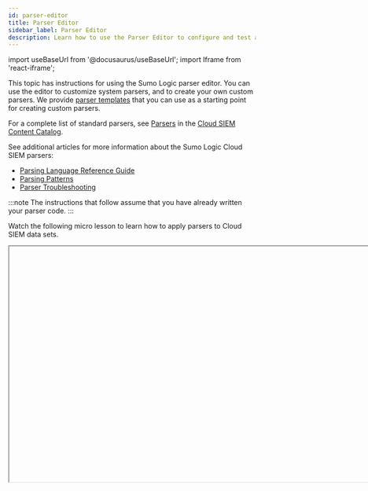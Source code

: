 ```yaml
---
id: parser-editor
title: Parser Editor
sidebar_label: Parser Editor
description: Learn how to use the Parser Editor to configure and test a custom parser.
---
```


import useBaseUrl from '@docusaurus/useBaseUrl';
import Iframe from 'react-iframe';

This topic has instructions for using the Sumo Logic parser editor. You can use the editor to customize system parsers, and to create your own custom parsers. We provide [parser templates](#parser-templates) that you can use as a starting point for creating custom parsers.

For a complete list of standard parsers, see [Parsers](https://github.com/SumoLogic/cloud-siem-content-catalog/blob/master/parsers/README.md) in the [Cloud SIEM Content Catalog](https://github.com/SumoLogic/cloud-siem-content-catalog/blob/master/README.md).

See additional articles for more information about the Sumo Logic Cloud SIEM parsers:
* [Parsing Language Reference Guide](/docs/cse/schema/parsing-language-reference-guide)
* [Parsing Patterns](/docs/cse/schema/parsing-patterns)
* [Parser Troubleshooting](/docs/cse/schema/parser-troubleshooting-tips)

:::note
The instructions that follow assume that you have already written your parser code.
:::

Watch the following micro lesson to learn how to apply parsers to Cloud SIEM data sets.

<Iframe url="https://www.youtube.com/embed/CVaoD96Mhok?rel=0"
     width="854px"
     height="480px"
     id="myId"
     className="video-container"
     display="initial"
     position="relative"
     allow="accelerometer; autoplay=1; clipboard-write; encrypted-media; gyroscope; picture-in-picture"
     allowfullscreen
     />

## Check parser code for mapping hints

Your parser code must contain statements that tell Cloud SIEM what log mapping to use when creating Records from the field dictionary the parser creates for log messages. 

Make sure your parser code includes `MAPPER` statements that specify the vendor, product, and the event ID that the log messages to be parsed contain, and a `FORMAT` statement that defines the message format.

* `MAPPER:vendor`—Use this statement to identify the vendor that supplies the product. For example: `MAPPER:vendor = AWS`.   
* `MAPPER:product`—Use this statement to identify the product whose logs will be parsed by your parser. For example: `MAPPER:product = CloudTrail`.   
* `MAPPER:event_id`—Use this statement to specify the event ID to assign to parsed events. For some log messages this is a constant, for example, for a Windows Event: `MAPPER:event_id = Security-4624`. In other cases, you may need to form the event ID from fields contained in log messages. In that case, you can define an event ID pattern. For example: `MAPPER:event_id = {{eventType}}-{{eventName}}`.
* `FORMAT`—Use this statement to specify the format of the log messages to be parsed. For example: `FORMAT = JSON`.

## Configure and test a custom parser

1. [**Classic UI**](/docs/get-started/sumo-logic-ui/). In the main Sumo Logic menu, select **Manage Data > Logs > Parsers**. <br/>[**New UI**](/docs/get-started/sumo-logic-ui-new/). In the top menu select **Configuration**, and then under **Logs** select **Parsers**. You can also click the **Go To...** menu at the top of the screen and select **Parsers**. <br/><img src={useBaseUrl('img/cse/add-button.png')} alt="Add button" width="800"/>
1. Navigate to the folder where you’d like to create the parser. If you want to create a new folder, click **Add** and select **New Folder**.  You don’t have to organize your parsers in folders, but it's easier to manage them if you do.
1. Click **Add** and select **New Parser** to display the **Create Parser** page.<br/><img src={useBaseUrl('img/cse/create-parser-annotated.png')} alt="Create parser" width="800"/>
1. **Name**. Enter a distinctive name for the parser. Typically the parser name indicates the product or service whose messages it will parse.
1. **Description**. (Optional) Describe the parser.
1. **Parser Configuration**. Paste your parser code in this area.
1. **Import Messages from**. In this step, you enter or fetch messages that you’ll use to test whether the parser parses the messages correctly. There are three options:
   * **Sumo Log Search**. You can enter a log search query to obtain a selected number of log messages. Follow the instructions in [Using Sumo log search](#using-sumo-log-search) below.
   * **Saved Logs**. You can select a set of messages that you saved when previously using the **Paste Logs** option. Follow the instructions in [Using saved logs](#using-saved-logs) below.
   * **Paste Logs**. You can paste logs directly into the **Log Messages** area. Follow the instructions in [Using paste logs](#using-paste-logs) below. 

### Parse Logs

1. After you’ve obtained sample messages using one of the methods above, click **Parse Logs**.
1. If all of the sample messages are parsed successfully, you’ll see results like those shown below in the **Parsed Messages** section of the editor. The **Event Details** section shows the key-value pairs that were parsed from the raw message. If your results indicate that there were warnings, unparsed, or dropped messages, see [Understanding parsing failures and warnings](#understanding-parsing-failures-and-warnings).<br/><img src={useBaseUrl('img/cse/successsful-blurred.png')} alt="Successful parsing" width="800"/>
    :::note
    One of the two messages that was parsed was cut out of the screenshot to make the image shorter. 
    :::
1. Once your new parser is working, and you want to start using it, follow the instructions in [Configuring a source to use a parser](#configure-and-test-a-custom-parser).

## Get sample messages

This section describes the three methods of obtaining messages for use in testing your parser.

### Using Sumo log search

To import messages by running a Sumo Logic search:

1. Choose the **Sumo Log Search** option to display this popup.<br/><img src={useBaseUrl('img/cse/search-for-sample-logs.png')} alt="Search for sample logs" width="600"/>
1. Enter a log query, time range, the number of messages you want returned, and click **OK**.
1. The popup now displays the results of your search.<br/><img src={useBaseUrl('img/cse/messages-returned.png')} alt="Messages returned" width="600"/>
1. Click **OK** to close the popup.
1. The **Sample logs** portion of the parser editor now contains the sample messages. 
1. Proceed to [Parse logs](#parse-logs).

### Using paste logs

To import messages by pasting them in the editor:

1. Choose the **Paste Logs** option to display this popup.<br/><img src={useBaseUrl('img/cse/paste-in-sample-logs.png')} alt="Paste logs" width="600"/>
1. **Raw Logs**. Paste your log messages into this area.
1. **Breaker**. Use this option to tell the parser editor how to split the text you entered into messages. The options are:
   * **Line \\n**. Choose this option to break the text at line breaks.
   * **JSON**. Choose this option for JSON messages.
   * **Custom Regex**. Choose this if you want to use a regex to define the split. The popup will refresh and prompt you for the regex.
1. Click **Break Messages**.
1. The popup refreshes and shows how the pasted text was broken into individual messages. Review the messages to verify they were split correctly.<br/><img src={useBaseUrl('img/cse/after-split.png')} alt="After split" width="600"/>
1. Click **OK** to close the popup. The **Sample logs** portion of the parser editor now contains the sample messages. Note the **Save Messages As** option. You can save the messages you just broke up for use in any additional testing of the parser that you may need to do.<br/><img src={useBaseUrl('img/cse/save-messages-link.png')} alt="Save messages" width="800"/>
1. To save the message, click the **Save Messages As** option.
1. On the **Save Messages** popup, enter a name for the saved messages, and click **Save.**
1. Proceed to [Parse logs](#parse-logs).

### Using saved logs

To import previously saved messages:

1. Click **Saved Logs** in the **Sample Logs** section of the editor. This popup appears:<br/><img src={useBaseUrl('img/cse/get-saved-messages.png')} alt="Get saved messages" width="400"/>
1. Select a saved file of sample messages from the list in the **File Name** section of the popup.
1. The messages from the selected file appear in the **Preview Logs** section of the page.
1. Click **Get Logs**.
1. The popup closes and the logs that you retrieved now appear in the **Sample Logs** section of the editor.<br/><img src={useBaseUrl('img/cse/messages-from-saved-file.png')} alt="Get saved messages" width="800"/>
1. Proceed to [Parse logs](#parse-logs).

## Understanding parsing failures and warnings

When you test your parser, the editor presents a count of how many
messages were successfully parsed, and the counts of messages in the
following categories:

* Parsed messages with warnings—A warning or error occurred but the message was was partially parsed, depending on where the warning or error occurred. The most common cause of a warning is applying a [RENAME_FIELD](/docs/cse/schema/parsing-language-reference-guide#rename_field) statement to a field that isn't present in the message.
* Unparsed messages—An error occurred that caused parsing to fail. Potential causes of parsing failures include:

  * An unmatched regex.
  * Invalid XML, when using XML parsing.
  * Invalid JSON parsing, when using JSON parsing.
  * Fewer CSV fields in the message than expected. 
  * Attempting a transform on a field that doesn't exist unless you use [TRANSFORM_FIELD_IF_PRESENT](/docs/cse/schema/parsing-language-reference-guide#transform_field_if_present).

* Dropped messages—The message was dropped due to a [DROP](/docs/cse/schema/parsing-language-reference-guide#drop) statement in the parser. 

## Create a local configuration for a system parser

You can customize any of the system parsers that are built into Cloud SIEM. When you open an system parser for editing, you'll see its code in the **System Configuration** section. For a system parser, the UI also provides an area for entering your customizations — that's the part of the page labeled **Local Configuration**. The [parsing language statements](/docs/cse/schema/parsing-language-reference-guide#attributes-used-in-all-stanza-types) you enter there will be executed in addition to the those in the system configuration. If a statement you add to the system configuration already exists in the system configuration, the local statement will override the system statement. For example, if the system configuration has:

`START_TIME_FIELD = eventTime`

and the local configuration has:

`START_TIME_FIELD = _messagetime`

the local statement overrides the system statement.

Here is an example of a local configuration that overrides the `START_TIME_FIELD` and `TIME_PARSE `statements.

<img src={useBaseUrl('img/cse/local-config.png')} alt="Local configuration" width="800"/>

The system configuration and local configuration are separate, so your customizations are preserved when Sumo Logic updates the parser.

### Use cases for local configuration

You can use a local configuration to override any statement in a system parser, and add additional logic to the parser using any of the statements supported by the parsing language.

One use case for a local configuration to override one or more of a parser’s time handling statements. For example, if the logs to be parsed don’t have a timestamp, you could set [START_TIME_FIELD](/docs/cse/schema/parsing-language-reference-guide#start_time_field) = `_messagetime`. This causes the Sumo Logic core platform message time to be used as the `_starttime` in the field dictionary your parser creates from a message. Or, if the time formats in the logs to be parsed do not exactly match the format that a system parser assumes, you use a local configuration to specify a different [TIME_PARSER](/docs/cse/schema/parsing-language-reference-guide#time_parser) setting.

Another common reason to set up a local configuration is to pre-parse the content of a JSON object. If your parser is going to process an encapsulated JSON object, you can use a local configuration to pre-parse the original log message from the object.

To create a local configuration:

1. [**Classic UI**](/docs/get-started/sumo-logic-ui/). In the main Sumo Logic menu, select **Manage Data > Logs > Parsers**. <br/>[**New UI**](/docs/get-started/sumo-logic-ui-new/). In the top menu select **Configuration**, and then under **Logs** select **Parsers**. You can also click the **Go To...** menu at the top of the screen and select **Parsers**. 
1. In the System folder, navigate to the parser you want to modify and choose **Edit** from the three-dot kebab menu.<br/><img src={useBaseUrl('img/cse/three-dot.png')} alt="three-dot kebab" width="800"/>
1. The parser editor opens. The parser code is shown in the **System Configuration** area.<br/><img src={useBaseUrl('img/cse/system-parser-edit-button.png')} alt="System parser edit button" width="800"/>
1. Paste your custom parser code in the **Local Configuration** area.
1. Use one of the methods in **Get test messages** above, and then click **Parse Logs**.

## Move a parser

You can move a parser from one location to another within the parser editor’s folder structure. To do so, navigate to the parser you want to move, and select **Move** from the three-dot kebab menu. 

## Export and import a parser

You can export a parser as JSON, and import it to another Sumo Logic
org.

1. Navigate to the parser you want to export and choose **Export** from the three-dot kebab menu.
1. On the **Export** popup, click **Copy to Clipboard** and then click **Done**.<br/><img src={useBaseUrl('img/cse/export.png')} alt="Export" width="600"/>
1. Access the Sumo Logic org where you want to import the parser.
1. Go to **Manage Data > Logs > Parsers**.
1. Navigate to the folder where you want to store the parser.
1. Choose **Import** from the three-dot kebab menu.
1. Enter a name for the parser, paste the code you exported into the popup, and click **Import**.<br/><img src={useBaseUrl('img/cse/import.png')} alt="Import" width="600"/>

## Setting Cloud SIEM log mapping information

In this step you configure one or more Log Mappings. If all of the messages your parser will process contain the same fields, and you want to create Records of the same type, a single Log Mapping will suffice. For some data sources, you will likely need to create more than one Log Mapping. For example:

With some CloudTrail logs messages, you might want to create a different [Record type](/docs/cse/schema/cse-record-types), depending on the event ID in a message. In some cases, an Authorization Record is appropriate, while in others, an Audit or Audit Change Record would be a better fit. 

In some CloudTrail messages, the field mapping (the mapping between a key in the field dictionary and a Cloud SIEM Record) will vary, depending on the Event ID in the message. For example, you may want to map data into the Cloud SIEM schema field action, but the data you want to map is located in different keys of the original CloudTrail JSON messages depending on the CloudTrail event type.

To create your mapping, see [Creating a Structured Log Mapping](/docs/cse/schema/create-structured-log-mapping). After setting up the mapping or mappings, complete the steps in [Configuring a source to use a parser](#configuring-a-source-to-use-a-parser), below.

## Configuring a source to use a parser

This section explains how to configure a Sumo Logic core platform source to send the messages it collects to a parser. This involves configuring a Field for the source: you'll create a `_parser` Field that defines the path to the parser. 

1. Navigate to your custom parser in the editor.
1. Hover over the row that contains the parser.<br/><img src={useBaseUrl('img/cse/more-options-for-parser.png')} alt="More options for parser" width="600"/>
1. Click the three-dot kebab icon, and select **Copy Path** and save the path.
1. In Sumo Logic core platform, go to **Manage Data** > **Collection** > **Collection**.
1. Navigate to the source that produces the messages your custom parser will process.<br/><img src={useBaseUrl('img/cse/cloudtrail-source.png')} alt="CloudTrail source" width="500"/>
1. Click **+Add Field**. 
1. Two blank fields appear, below any Fields that have already been defined for the source. Enter `_parser` as the field name and the path to your parser as the value. <br/><img src={useBaseUrl('img/cse/new-field.png')} alt="New field" width="500"/>
<br/>An orange icon indicates that the `_parser` field has not been created in your Sumo Logic core platform org yet.

## Parser templates

We provide a number of parsers to extract data for normalization (see [Parsers](https://github.com/SumoLogic/cloud-siem-content-catalog/blob/master/parsers/README.md) in the [Cloud SIEM Content Catalog](https://github.com/SumoLogic/cloud-siem-content-catalog/blob/master/README.md)). However, you might need to create custom parsers for data sources not included in the parsers we offer. For this reason, we provide parser templates to aid in creating your own custom parsers.

### Access parser templates

1. [**Classic UI**](/docs/get-started/sumo-logic-ui/). In the main Sumo Logic menu, select **Manage Data > Logs > Parsers**. <br/>[**New UI**](/docs/get-started/sumo-logic-ui-new/). In the top menu select **Configuration**, and then under **Logs** select **Parsers**. You can also click the **Go To...** menu at the top of the screen and select **Parsers**. 
1. Open the **System** folder.
1. Scroll down to the **Parser Templates** folder and open it.
1. Browse the templates. Available formats include:
   * CEF
   * CSV
   * JSON
   * Key value
   * LEEF
   * Unstructured (regular expression)
   * Windows XML
   * XML

<img src={useBaseUrl('img/cse/parser-templates.png')} alt="Parser templates" style={{border: '1px solid gray'}} width="800" />

### What's inside the templates

The parser templates cover common log formats and scenarios. Each template has two versions, one with verbose commentary on each component of the parser, and another without commentary that you can duplicate and use to quickly start creating a custom parser.

Watch the following video for a walkthrough of the parser templates.

<Iframe url="https://www.youtube.com/embed/GFzovRGhtDU?rel=0"
     width="854px"
     height="480px"
     id="myId"
     className="video-container"
     display="initial"
     position="relative"
     allow="accelerometer; autoplay=1; clipboard-write; encrypted-media; gyroscope; picture-in-picture"
     allowfullscreen
     />
